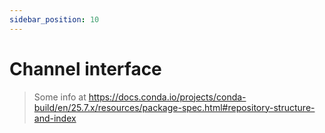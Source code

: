 ```yaml
---
sidebar_position: 10
---
```


# Channel interface

> Some info at https://docs.conda.io/projects/conda-build/en/25.7.x/resources/package-spec.html#repository-structure-and-index
